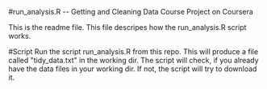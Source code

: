 #run_analysis.R
-- Getting and Cleaning Data Course Project on Coursera

This is the readme file. This file descripes how the run_analysis.R script works.

#Script
Run the script run_analysis.R from this repo.
This will produce a file called "tidy_data.txt" in the working dir.
The script will check, if you already have the data files in your working dir.
If not, the script will try to download it.




